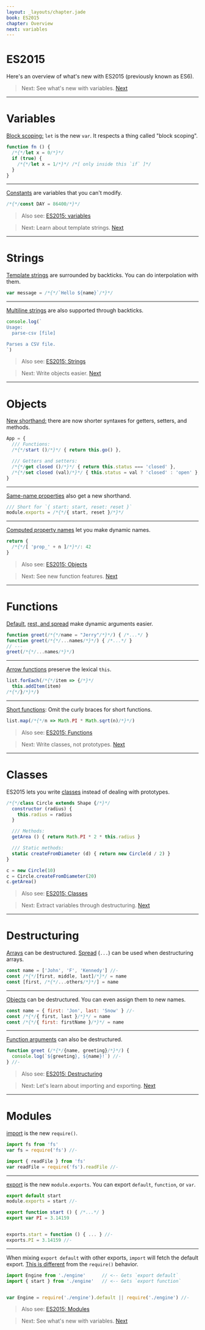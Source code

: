 ```yaml
---
layout: _layouts/chapter.jade
book: ES2015
chapter: Overview
next: variables
---
```


# ES2015

Here's an overview of what's new with ES2015 (previously known as ES6).

> Next: See what's new with variables. [Next](#variables)

* * * *

# Variables

[Block scoping:](variables) `let` is the new `var`. It respects a thing called "block scoping".

```js
function fn () {
  /*{*/let x = 0/*}*/
  if (true) {
    /*{*/let x = 1/*}*/ /*[ only inside this `if` ]*/
  }
}
```

----

[Constants](variables#constants) are variables that you can't modify.

```js
/*{*/const DAY = 86400/*}*/
```

> Also see: [ES2015: variables](variables)

<!-- -->

> Next: Learn about template strings. [Next](#strings)

* * * *

# Strings

[Template strings](strings) are surrounded by backticks. You can do interpolation with them.

```js
var message = /*{*/`Hello ${name}`/*}*/
```

----

[Multiline strings](strings) are also supported through backticks.

```js
console.log(`
Usage:
  parse-csv [file]

Parses a CSV file.
`)
```

> Also see: [ES2015: Strings](strings)

<!-- -->

> Next: Write objects easier. [Next](#objects)

* * * *

# Objects

[New shorthand:](objects) there are now shorter syntaxes for getters, setters, and methods.

```js
App = {
  /// Functions:
  /*{*/start ()/*}*/ { return this.go() },

  /// Getters and setters:
  /*{*/get closed ()/*}*/ { return this.status === 'closed' },
  /*{*/set closed (val)/*}*/ { this.status = val ? 'closed' : 'open' },
}
```

---

[Same-name properties](objects#name-shorthand) also get a new shorthand.

```js
/// Short for `{ start: start, reset: reset }`
module.exports = /*{*/{ start, reset }/*}*/
```

---

[Computed property names](objects#computed-names) let you make dynamic names.

```js
return {
  /*{*/[ 'prop_' + n ]/*}*/: 42
}
```

> Also see: [ES2015: Objects](objects)

<!-- -->

> Next: See new function features. [Next](#functions)

* * * *

# Functions

[Default](functions#default-arguments), [rest, and spread](functions#rest-and-spread) make dynamic arguments easier.

```js
function greet(/*{*/name = "Jerry"/*}*/) { /*...*/ }
function greet(/*{*/...names/*}*/) { /*...*/ }
// ---
greet(/*{*/...names/*}*/)
```

---

[Arrow functions](functions) preserve the lexical `this`.

```js
list.forEach(/*{*/item => {/*}*/
  this.addItem(item)
/*{*/}/*}*/)
```

---

[Short functions](functions#short-syntax): Omit the curly braces for short functions.

```js
list.map(/*{*/n => Math.PI * Math.sqrt(n)/*}*/)
```

> Also see: [ES2015: Functions](functions)

<!-- -->

> Next: Write classes, not prototypes. [Next](#classes)

* * * *

# Classes

ES2015 lets you write [classes](classes) instead of dealing with prototypes.

```js
/*{*/class Circle extends Shape {/*}*/
  constructor (radius) {
    this.radius = radius
  }

  /// Methods:
  getArea () { return Math.PI * 2 * this.radius }

  /// Static methods:
  static createFromDiameter (d) { return new Circle(d / 2) }
}
```

```js
c = new Circle(10)
c = Circle.createFromDiameter(20)
c.getArea()
```

> Also see: [ES2015: Classes](classes)

<!-- -->

> Next: Extract variables through destructuring. [Next](#destructuring)

* * * *

# Destructuring

[Arrays](destructuring) can be destructured. [Spread](destructuring#spread) (`...`) can be used when destructuring arrays.

```js
const name = ['John', 'F', 'Kennedy'] //-
const /*{*/[first, middle, last]/*}*/ = name
const [first, /*{*/...others/*}*/] = name
```

---

[Objects](destructuring#objects) can be destructured. You can even assign them to new names.

```js
const name = { first: 'Jon', last: 'Snow' } //-
const /*{*/{ first, last }/*}*/ = name
const /*{*/{ first: firstName }/*}*/ = name
```

---

[Function arguments](destructuring#function-arguments) can also be destructured.

```js
function greet (/*{*/{name, greeting}/*}*/) {
  console.log(`${greeting}, ${name}!`) //-
} //-
```

> Also see: [ES2015: Destructuring](destructuring)

<!-- -->

> Next: Let's learn about importing and exporting. [Next](#modules)

* * * *

# Modules

[import](modules) is the new `require()`.

```js
import fs from 'fs'
var fs = require('fs') //-
```

```js
import { readFile } from 'fs'
var readFile = require('fs').readFile //-
```

---

[export](modules#exporting) is the new `module.exports`. You can export `default`, `function`, or `var`.

```js
export default start
module.exports = start //-
```

```js
export function start () { /*...*/ }
export var PI = 3.14159


exports.start = function () { ... } //-
exports.PI = 3.14159 //-
```

---

When mixing `export default` with other exports, `import` will fetch the default export. [This is different](modules#exporting-many) from the `require()` behavior.

```js
import Engine from './engine'      // <-- Gets `export default`
import { start } from './engine'   // <-- Gets `export function`


var Engine = require('./engine').default || require('./engine') //-
```

> Also see: [ES2015: Modules](modules)

<!-- -->

> Next: See what's new with variables. [Next](variables)
